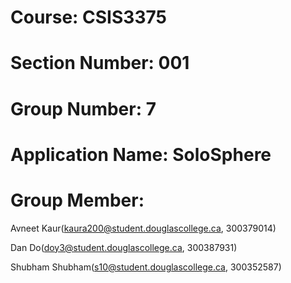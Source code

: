# Course: CSIS3375
# Section Number: 001
# Group Number: 7
# Application Name: SoloSphere
# Group Member: 
  Avneet Kaur(kaura200@student.douglascollege.ca, 300379014)
  
  Dan Do(doy3@student.douglascollege.ca, 300387931)
  
  Shubham Shubham(s10@student.douglascollege.ca, 300352587) 

